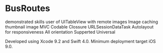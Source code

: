 # BusRoutes
demonstrated skills 
user of UITableView with remote images
Image caching thumbnail image
MVC
Codable
Clossure
URLSessionDataTask
Autolayout for responsiveness
All orientation Supperted
Universal

Developed using Xcode 9.2 and Swift 4.0. Minimum deployment target iOS 9.0.
